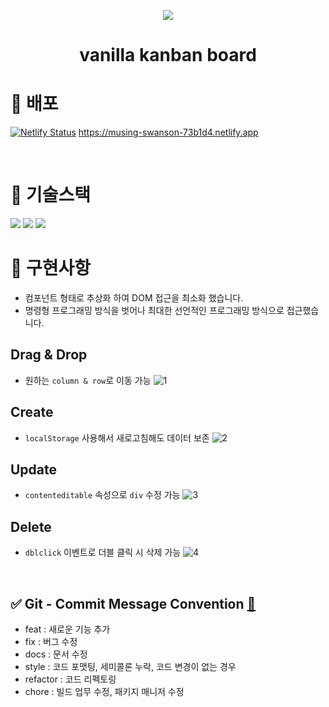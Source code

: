 <p align="middle" >
  <img src="https://user-images.githubusercontent.com/24728385/157555298-7d423e28-aa2e-4fbd-9e24-665ae26aefc4.png"/>
</p>
<h1 align="middle">vanilla kanban board</h1>

# 🔗 배포

[![Netlify Status](https://api.netlify.com/api/v1/badges/bb70b8c6-9367-4134-ad64-f63e11637a25/deploy-status)](https://app.netlify.com/sites/musing-swanson-73b1d4/deploys)
https://musing-swanson-73b1d4.netlify.app

<br>

# 📱 기술스택

<img src="https://img.shields.io/badge/html-E34F26?style=for-the-badge&logo=html5&logoColor=white">

<img src="https://img.shields.io/badge/javascript-F7DF1E?style=for-the-badge&logo=javascript&logoColor=black">

<img src="https://img.shields.io/badge/css-1572B6?style=for-the-badge&logo=css3&logoColor=white">

<br>

# 🏹 구현사항

- 컴포넌트 형태로 추상화 하여 DOM 접근을 최소화 했습니다.
- 명령형 프로그래밍 방식을 벗어나 최대한 선언적인 프로그래밍 방식으로 접근했습니다.

## Drag & Drop

- 원하는 `column & row`로 이동 가능
  ![1](https://user-images.githubusercontent.com/24728385/157557497-727f8bcd-c64b-4a74-8f68-e09227ee4fd6.gif)

## Create

- `localStorage` 사용해서 새로고침해도 데이터 보존
  ![2](https://user-images.githubusercontent.com/24728385/157557495-a6d7cbfd-bdcd-4d6c-86ef-99ac6dbff3ca.gif)

## Update

- `contenteditable` 속성으로 `div` 수정 가능
  ![3](https://user-images.githubusercontent.com/24728385/157557494-21d5c3f6-4d83-40c8-9c53-9e54dd1e96c3.gif)

## Delete

- `dblclick` 이벤트로 더블 클릭 시 삭제 가능
  ![4](https://user-images.githubusercontent.com/24728385/157557534-3764b831-c1d5-4a9a-b977-d7c6458d6dc6.gif)

<br>

## ✅ Git - Commit Message Convention [🔗](https://doublesprogramming.tistory.com/256)

- feat : 새로운 기능 추가
- fix : 버그 수정
- docs : 문서 수정
- style : 코드 포맷팅, 세미콜론 누락, 코드 변경이 없는 경우
- refactor : 코드 리펙토링
- chore : 빌드 업무 수정, 패키지 매니저 수정
